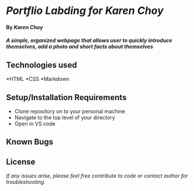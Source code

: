 # _Portflio Labding for Karen Choy_
#### By _**Karen Choy**_
#### _A simple, organized webpage that allows user to quickly introduce themselves, add a photo and short facts about themselves_
## Technologies used 

*HTML
*CSS
*Markdown

## Setup/Installation Requirements

* Clone repository on to your personal machine
* Navigate to the top level of your directory
* Open in VS code

## Known Bugs

## License

_If any issues arise, please feel free contribute to code or contact author for troubleshooting._
